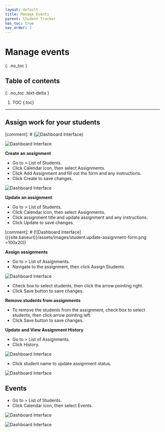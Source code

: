 ```yaml
---
layout: default
title: Manage Events
parent: Student Tracker
has_toc: true
nav_order: 3
---
```


# Manage events

{: .no_toc }

## Table of contents
{: .no_toc .text-delta }

1. TOC
{:toc}

---

## Assign work for your students

[comment]: # (![Dashboard Interface]({{site.baseurl}}/assets/images/student.event-assignments.png))

![Dashboard Interface]({{site.baseurl}}/assets/images/student.assignment-list.png)

**Create an assignment**
* Go to > List of Students.
* Click Calendar icon, then select Assignments.
* Click Add Assignment and fill out the form and any instructions.
* Click Create to save changes.

![Dashboard Interface]({{site.baseurl}}/assets/images/student.create-assignment-form.png)

**Update an assignment**
* Go to > List of Students.
* Click Calendar icon, then select Assignments.
* Click assignment title and update assignment and any instructions.
* Click Update to save changes.

[comment]: # (![Dashboard Interface]({{site.baseurl}}/assets/images/student.update-assignment-form.png =100x20))

**Assign assignments**
* Go to > List of Assignments.
* Navigate to the assignment, then click Assign Students.

![Dashboard Interface]({{site.baseurl}}/assets/images/student.assign-assignment-form.png)

* Check box to select students, then click the arrow pointing right.
* Click Save button to save changes.

**Remove students from assignments**
* To remove the students from the assignment, check box to select students, then click arrow pointing left.
* Click Save button to save changes.


**Update and View Assignment History**
* Go to > List of Assignments.
* Click History.

![Dashboard Interface]({{site.baseurl}}/assets/images/student.assignment-history.png)

* Click student name to update assignment status.

![Dashboard Interface]({{site.baseurl}}/assets/images/student.assignment-update-status.png)


## Events
* Go to > List of Students.
* Click Calendar icon, then select Events.

![Dashboard Interface]({{site.baseurl}}/assets/images/student.events-list.png)


![Dashboard Interface]({{site.baseurl}}/assets/images/student.events-calendar-view.png)
